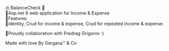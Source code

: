 ⚖️ BalanceCheck 💸 <br>
📌Asp.net  6 web application for Income & Expense <br>
📌Features:<br>
📌Identity, Crud for income & expense, Crud for repeated income & expense.


📍Proudly collaboration with Predrag Grigorov :)

Made with love By Gergana™ & Co
